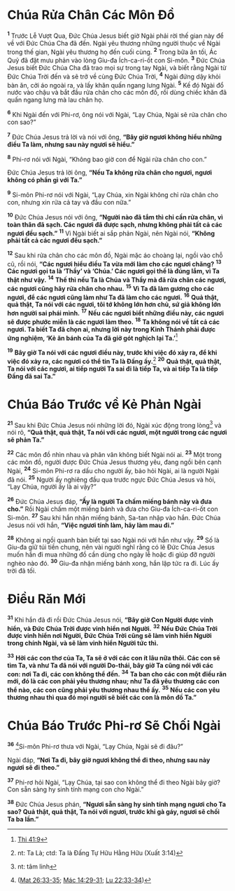 # Chúa Rửa Chân Các Môn Ðồ
<sup><b>1</b></sup> Trước Lễ Vượt Qua, Ðức Chúa Jesus biết giờ Ngài phải rời thế gian này để về với Ðức Chúa Cha đã đến. Ngài yêu thương những người thuộc về Ngài trong thế gian, Ngài yêu thương họ đến cuối cùng. <sup><b>2</b></sup> Trong bữa ăn tối, Ác Quỷ đã đặt mưu phản vào lòng Giu-đa Ích-ca-ri-ốt con Si-môn. <sup><b>3</b></sup> Ðức Chúa Jesus biết Ðức Chúa Cha đã trao mọi sự trong tay Ngài, và biết rằng Ngài từ Ðức Chúa Trời đến và sẽ trở về cùng Ðức Chúa Trời, <sup><b>4</b></sup> Ngài đứng dậy khỏi bàn ăn, cởi áo ngoài ra, và lấy khăn quấn ngang lưng Ngài. <sup><b>5</b></sup> Kế đó Ngài đổ nước vào chậu và bắt đầu rửa chân cho các môn đồ, rồi dùng chiếc khăn đã quấn ngang lưng mà lau chân họ.

<sup><b>6</b></sup> Khi Ngài đến với Phi-rơ, ông nói với Ngài, “Lạy Chúa, Ngài sẽ rửa chân cho con sao?”

<sup><b>7</b></sup> Ðức Chúa Jesus trả lời và nói với ông, **“Bây giờ ngươi không hiểu những điều Ta làm, nhưng sau này ngươi sẽ hiểu.”**

<sup><b>8</b></sup> Phi-rơ nói với Ngài, “Không bao giờ con để Ngài rửa chân cho con.”

Ðức Chúa Jesus trả lời ông, **“Nếu Ta không rửa chân cho ngươi, ngươi không có phần gì với Ta.”**

<sup><b>9</b></sup> Si-môn Phi-rơ nói với Ngài, “Lạy Chúa, xin Ngài không chỉ rửa chân cho con, nhưng xin rửa cả tay và đầu con nữa.”

<sup><b>10</b></sup> Ðức Chúa Jesus nói với ông, **“Người nào đã tắm thì chỉ cần rửa chân, vì toàn thân đã sạch. Các ngươi đã được sạch, nhưng không phải tất cả các ngươi đều sạch.”** <sup><b>11</b></sup> Vì Ngài biết ai sắp phản Ngài, nên Ngài nói, **“Không phải tất cả các ngươi đều sạch.”**

<sup><b>12</b></sup> Sau khi rửa chân cho các môn đồ, Ngài mặc áo choàng lại, ngồi vào chỗ cũ, rồi nói, **“Các ngươi hiểu điều Ta vừa mới làm cho các ngươi chăng?** <sup><b>13</b></sup> **Các ngươi gọi ta là ‘Thầy’ và ‘Chúa.’ Các ngươi gọi thế là đúng lắm, vì Ta thật như vậy.** <sup><b>14</b></sup> **Thế thì nếu Ta là Chúa và Thầy mà đã rửa chân các ngươi, các ngươi cũng hãy rửa chân cho nhau.** <sup><b>15</b></sup> **Vì Ta đã làm gương cho các ngươi, để các ngươi cũng làm như Ta đã làm cho các ngươi.** <sup><b>16</b></sup> **Quả thật, quả thật, Ta nói với các ngươi, tôi tớ không lớn hơn chủ, sứ giả không lớn hơn người sai phái mình.** <sup><b>17</b></sup> **Nếu các ngươi biết những điều này, các ngươi sẽ được phước miễn là các ngươi làm theo.** <sup><b>18</b></sup> **Ta không nói về tất cả các ngươi. Ta biết Ta đã chọn ai, nhưng lời này trong Kinh Thánh phải được ứng nghiệm, ‘Kẻ ăn bánh của Ta đã giở gót nghịch lại Ta.’**[^1*]

<sup><b>19</b></sup> **Bây giờ Ta nói với các ngươi điều này, trước khi việc đó xảy ra, để khi việc đó xảy ra, các ngươi có thể tin Ta là Ðấng ấy.**[^1] <sup><b>20</b></sup> **Quả thật, quả thật, Ta nói với các ngươi, ai tiếp người Ta sai đi là tiếp Ta, và ai tiếp Ta là tiếp Ðấng đã sai Ta.”**


# Chúa Báo Trước về Kẻ Phản Ngài
<sup><b>21</b></sup> Sau khi Ðức Chúa Jesus nói những lời đó, Ngài xúc động trong lòng[^2] và nói rõ, **“Quả thật, quả thật, Ta nói với các ngươi, một người trong các ngươi sẽ phản Ta.”**

<sup><b>22</b></sup> Các môn đồ nhìn nhau và phân vân không biết Ngài nói ai. <sup><b>23</b></sup> Một trong các môn đồ, người được Ðức Chúa Jesus thương yêu, đang ngồi bên cạnh Ngài, <sup><b>24</b></sup> Si-môn Phi-rơ ra dấu cho người ấy, bảo hỏi Ngài, ai là người Ngài đã nói. <sup><b>25</b></sup> Người ấy nghiêng đầu qua trước ngực Ðức Chúa Jesus và hỏi, “Lạy Chúa, người ấy là ai vậy?”

<sup><b>26</b></sup> Ðức Chúa Jesus đáp, **“Ấy là người Ta chấm miếng bánh này và đưa cho.”** Rồi Ngài chấm một miếng bánh và đưa cho Giu-đa Ích-ca-ri-ốt con Si-môn. <sup><b>27</b></sup> Sau khi hắn nhận miếng bánh, Sa-tan nhập vào hắn. Ðức Chúa Jesus nói với hắn, **“Việc ngươi tính làm, hãy làm mau đi.”**

<sup><b>28</b></sup> Không ai ngồi quanh bàn biết tại sao Ngài nói với hắn như vậy. <sup><b>29</b></sup> Số là Giu-đa giữ túi tiền chung, nên vài người nghĩ rằng có lẽ Ðức Chúa Jesus muốn hắn đi mua những đồ cần dùng cho ngày lễ hoặc đi giúp đỡ người nghèo nào đó. <sup><b>30</b></sup> Giu-đa nhận miếng bánh xong, hắn lập tức ra đi. Lúc ấy trời đã tối.


# Ðiều Răn Mới
<sup><b>31</b></sup> Khi hắn đã đi rồi Ðức Chúa Jesus nói, **“Bây giờ Con Người được vinh hiển, và Ðức Chúa Trời được vinh hiển nơi Người.** <sup><b>32</b></sup> **Nếu Ðức Chúa Trời được vinh hiển nơi Người, Ðức Chúa Trời cũng sẽ làm vinh hiển Người trong chính Ngài, và sẽ làm vinh hiển Người tức thì.**

<sup><b>33</b></sup> **Hỡi các con thơ của Ta, Ta sẽ ở với các con ít lâu nữa thôi. Các con sẽ tìm Ta, và như Ta đã nói với người Do-thái, bây giờ Ta cũng nói với các con: nơi Ta đi, các con không thể đến.** <sup><b>34</b></sup> **Ta ban cho các con một điều răn mới, đó là các con phải yêu thương nhau; như Ta đã yêu thương các con thể nào, các con cũng phải yêu thương nhau thể ấy.** <sup><b>35</b></sup> **Nếu các con yêu thương nhau thì qua đó mọi người sẽ biết các con là môn đồ Ta.”**


# Chúa Báo Trước Phi-rơ Sẽ Chối Ngài
<sup><b>36</b></sup> [^2*]Si-môn Phi-rơ thưa với Ngài, “Lạy Chúa, Ngài sẽ đi đâu?”

Ngài đáp, **“Nơi Ta đi, bây giờ ngươi không thể đi theo, nhưng sau này ngươi sẽ đi theo.”**

<sup><b>37</b></sup> Phi-rơ hỏi Ngài, “Lạy Chúa, tại sao con không thể đi theo Ngài bây giờ? Con sẵn sàng hy sinh tính mạng con cho Ngài.”

<sup><b>38</b></sup> Ðức Chúa Jesus phán, **“Ngươi sẵn sàng hy sinh tính mạng ngươi cho Ta sao? Quả thật, quả thật, Ta nói với ngươi, trước khi gà gáy, ngươi sẽ chối Ta ba lần.”**

[^1]: nt: Ta Là; ctd: Ta là Ðấng Tự Hữu Hằng Hữu (Xuất 3:14)
[^2]: nt: tâm linh
[^1*]: [Thi 41:9](/passage/?search=Ps.41.9\&version=BD2011)
[^2*]: ([Mat 26:33-35](/passage/?search=Matt.26.33-Matt.26.35\&version=BD2011); [Mác 14:29-31](/passage/?search=Mark.14.29-Mark.14.31\&version=BD2011); [Lu 22:33-34](/passage/?search=Luke.22.33-Luke.22.34\&version=BD2011))